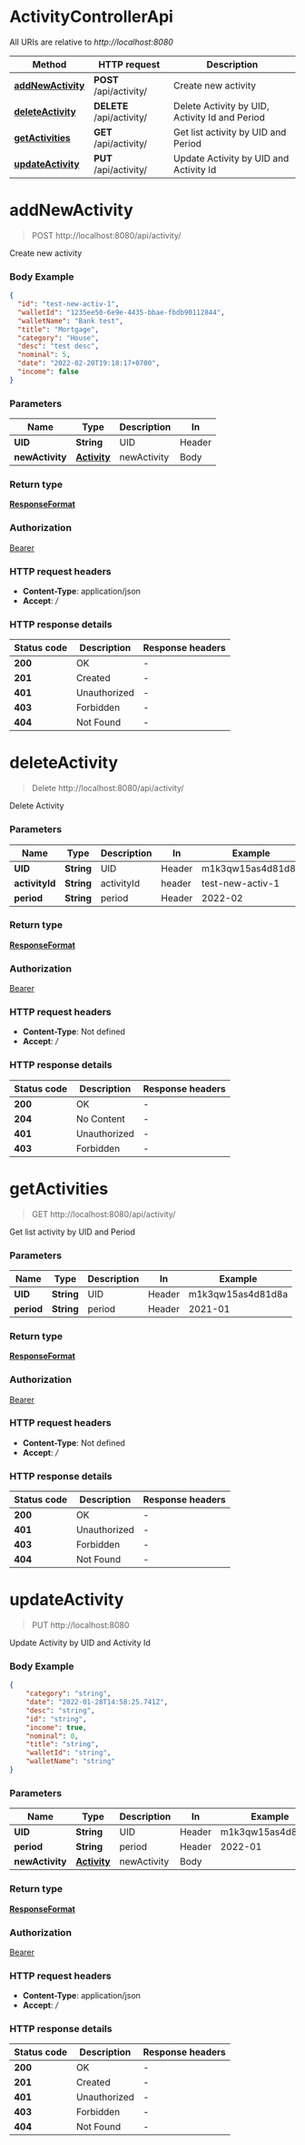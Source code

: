 # ActivityControllerApi

All URIs are relative to *http://localhost:8080*

Method | HTTP request | Description
------------- | ------------- | -------------
[**addNewActivity**](ActivityControllerApi.md#addNewActivity) | **POST** /api/activity/ | Create new activity
[**deleteActivity**](ActivityControllerApi.md#deleteActivity) | **DELETE** /api/activity/ | Delete Activity by UID, Activity Id and Period
[**getActivities**](ActivityControllerApi.md#getActivities) | **GET** /api/activity/ | Get list activity by UID and Period
[**updateActivity**](ActivityControllerApi.md#updateActivity) | **PUT** /api/activity/ | Update Activity by UID and Activity Id


<a name="addNewActivity"></a>
# **addNewActivity**
>POST http://localhost:8080/api/activity/

Create new activity

### Body Example
```json
{
  "id": "test-new-activ-1",
  "walletId": "1235ee50-6e9e-4435-bbae-fbdb90112844",
  "walletName": "Bank test",
  "title": "Mortgage",
  "category": "House",
  "desc": "test desc",
  "nominal": 5,
  "date": "2022-02-20T19:18:17+0700",
  "income": false
}
```

### Parameters

| Name            | Type                        | Description | In     |
|-----------------|-----------------------------|-------------|--------|
| **UID**         | **String**                  | UID         | Header |
| **newActivity** | [**Activity**](Activity.md) | newActivity | Body   |

### Return type

[**ResponseFormat**](ResponseFormat.md)

### Authorization

[Bearer](../README.md#Bearer)

### HTTP request headers

 - **Content-Type**: application/json
 - **Accept**: */*

### HTTP response details
| Status code | Description | Response headers |
|-------------|-------------|------------------|
**200** | OK |  -  |
**201** | Created |  -  |
**401** | Unauthorized |  -  |
**403** | Forbidden |  -  |
**404** | Not Found |  -  |

<a name="deleteActivity"></a>
# **deleteActivity**
> Delete http://localhost:8080/api/activity/

Delete Activity

### Parameters

| Name           | Type       | Description | In     | Example           |
|----------------|------------|-------------|--------|-------------------|
| **UID**        | **String** | UID         | Header | m1k3qw15as4d81d8a |
| **activityId** | **String** | activityId  | header | test-new-activ-1  |
| **period**     | **String** | period      | Header | 2022-02           |

### Return type

[**ResponseFormat**](ResponseFormat.md)

### Authorization

[Bearer](../README.md#Bearer)

### HTTP request headers

 - **Content-Type**: Not defined
 - **Accept**: */*

### HTTP response details
| Status code | Description | Response headers |
|-------------|-------------|------------------|
**200** | OK |  -  |
**204** | No Content |  -  |
**401** | Unauthorized |  -  |
**403** | Forbidden |  -  |

<a name="getActivities"></a>
# **getActivities**
> GET http://localhost:8080/api/activity/

Get list activity by UID and Period

### Parameters

| Name       | Type       | Description | In     | Example           |
|------------|------------|-------------|--------|-------------------|
| **UID**    | **String** | UID         | Header | m1k3qw15as4d81d8a |
| **period** | **String** | period      | Header | 2021-01           |

### Return type

[**ResponseFormat**](ResponseFormat.md)

### Authorization

[Bearer](../README.md#Bearer)

### HTTP request headers

 - **Content-Type**: Not defined
 - **Accept**: */*

### HTTP response details
| Status code | Description | Response headers |
|-------------|-------------|------------------|
**200** | OK |  -  |
**401** | Unauthorized |  -  |
**403** | Forbidden |  -  |
**404** | Not Found |  -  |

<a name="updateActivity"></a>
# **updateActivity**
> PUT http://localhost:8080

Update Activity by UID and Activity Id

### Body Example
```json
{
    "category": "string",
    "date": "2022-01-28T14:58:25.741Z",
    "desc": "string",
    "id": "string",
    "income": true,
    "nominal": 0,
    "title": "string",
    "walletId": "string",
    "walletName": "string"
}
```

### Parameters

| Name            | Type                        | Description | In     | Example           |
|-----------------|-----------------------------|-------------|--------|-------------------|
| **UID**         | **String**                  | UID         | Header | m1k3qw15as4d81d8a |
| **period**      | **String**                  | period      | Header | 2022-01           |
| **newActivity** | [**Activity**](Activity.md) | newActivity | Body   |                   |

### Return type

[**ResponseFormat**](ResponseFormat.md)

### Authorization

[Bearer](../README.md#Bearer)

### HTTP request headers

 - **Content-Type**: application/json
 - **Accept**: */*

### HTTP response details
| Status code | Description | Response headers |
|-------------|-------------|------------------|
**200** | OK |  -  |
**201** | Created |  -  |
**401** | Unauthorized |  -  |
**403** | Forbidden |  -  |
**404** | Not Found |  -  |

